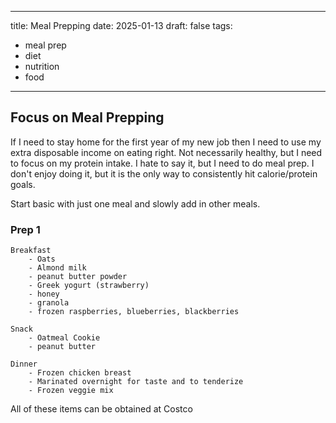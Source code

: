 
---
title: Meal Prepping
date: 2025-01-13
draft: false
tags:
  - meal prep
  - diet
  - nutrition
  - food
---

## Focus on Meal Prepping

If I need to stay home for the first year of my new job then I need to use my extra disposable income on eating right. Not necessarily healthy, but I need to focus on my protein intake. I hate to say it, but I need to do meal prep. I don't enjoy doing it, but it is the only way to consistently hit calorie/protein goals. 

Start basic with just one meal and slowly add in other meals. 

### Prep 1

	Breakfast 
		- Oats
		- Almond milk
		- peanut butter powder
		- Greek yogurt (strawberry)
		- honey
		- granola
		- frozen raspberries, blueberries, blackberries

	Snack
		- Oatmeal Cookie
		- peanut butter 

	Dinner 
		- Frozen chicken breast 
		- Marinated overnight for taste and to tenderize 
		- Frozen veggie mix 

All of these items can be obtained at Costco 


